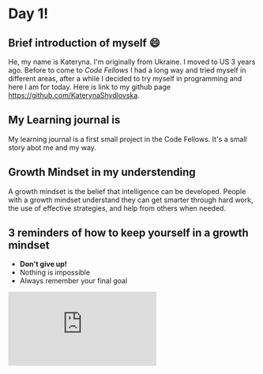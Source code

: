 # Day 1!

## Brief introduction of myself :smile:

He, my name is Kateryna. I'm originally from Ukraine. I moved to US 3 years ago. Before to come to _Code Fellows_ I had a long way and tried myself in different areas, after a while I decided to try myself in programming and here I am for today.
Here is link to my github page https://github.com/KaterynaShydlovska.

## My Learning journal is

My learning journal is a first small project in the Code Fellows.
It's a small story abot me and my way.

## Growth Mindset in my understending 
A growth mindset is the belief that intelligence can be developed. People with a growth mindset understand they can get smarter through hard work, the use of effective strategies, and help from others when needed.

## 3 reminders of how to keep yourself in a growth mindset
 
- **Don't give up!**
- Nothing is impossible
- Always remember your final goal

![Day2](https://katerynashydlovska.github.io/learning-journal/day2.html)
